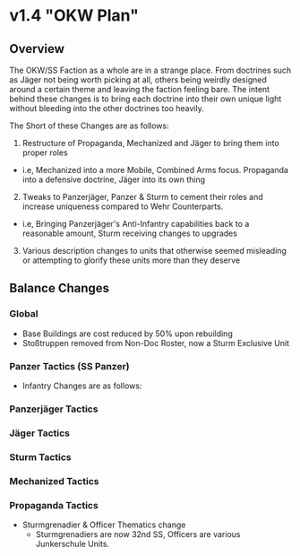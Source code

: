 # v1.4 "OKW Plan"

## Overview

The OKW/SS Faction as a whole are in a strange place. From doctrines such as Jäger not being worth picking at all, others being weirdly designed around a certain theme and leaving the faction feeling bare. The intent behind these changes is to bring each doctrine into their own unique light without bleeding into the other doctrines too heavily.

The Short of these Changes are as follows:

1. Restructure of Propaganda, Mechanized and Jäger to bring them into proper roles
- i.e, Mechanized into a more Mobile, Combined Arms focus. Propaganda into a defensive doctrine, Jäger into its own thing
2. Tweaks to Panzerjäger, Panzer & Sturm to cement their roles and increase uniqueness compared to Wehr Counterparts.
- i.e, Bringing Panzerjäger's Anti-Infantry capabilities back to a reasonable amount, Sturm receiving changes to upgrades
3. Various description changes to units that otherwise seemed misleading or attempting to glorify these units more than they deserve
## Balance Changes

### Global

- Base Buildings are cost reduced by 50% upon rebuilding
- Stoßtruppen removed from Non-Doc Roster, now a Sturm Exclusive Unit

### Panzer Tactics (SS Panzer)
- Infantry Changes are as follows:
### Panzerjäger Tactics

### Jäger Tactics

### Sturm Tactics

### Mechanized Tactics

### Propaganda Tactics
- Sturmgrenadier & Officer Thematics change
  - Sturmgrenadiers are now 32nd SS, Officers are various Junkerschule Units.
